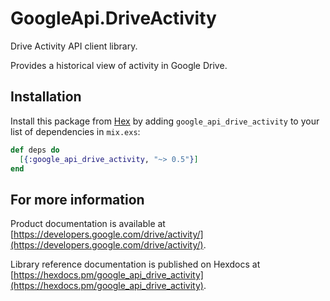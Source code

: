# GoogleApi.DriveActivity

Drive Activity API client library.

Provides a historical view of activity in Google Drive.

## Installation

Install this package from [Hex](https://hex.pm) by adding
`google_api_drive_activity` to your list of dependencies in `mix.exs`:

```elixir
def deps do
  [{:google_api_drive_activity, "~> 0.5"}]
end
```

## For more information

Product documentation is available at [https://developers.google.com/drive/activity/](https://developers.google.com/drive/activity/).

Library reference documentation is published on Hexdocs at
[https://hexdocs.pm/google_api_drive_activity](https://hexdocs.pm/google_api_drive_activity).
